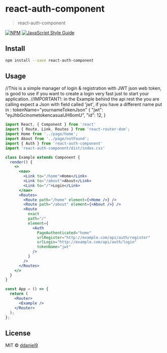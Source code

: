 # react-auth-component

> react-auth-component

[![NPM](https://img.shields.io/npm/v/react-auth-component.svg)](https://www.npmjs.com/package/react-auth-component) [![JavaScript Style Guide](https://img.shields.io/badge/code_style-standard-brightgreen.svg)](https://standardjs.com)

## Install

```bash
npm install --save react-auth-component
```

## Usage
//This is a simple manager of login & registration with JWT json web token, is good to use if you want to create a login very fast just to start your application.
//IMPORTANT!:
in the Example behind the api rest the you are calling expect a Json with field called 'jwt', if you have a different name put in : tokenName="yournameTokenJson"
{
    "jwt": "eyJhbGcinometokencasualJH6omU",
    "id": 12,
}
```jsx
import React, { Component } from 'react'
import { Route, Link, Routes } from 'react-router-dom'; 
import Home from '../page/home';
import About from '../page/notFound';
import { Auth } from 'react-auth-component'
import 'react-auth-component/dist/index.css'

class Example extends Component {
  render() {
    <>
      <nav>
        <Link to="/home">Home</Link>
        <Link to="/about">About</Link>
        <Link to="/">Login</Link>
      </nav>
      <Routes>
        <Route path="/home" element={<Home />} />
        <Route path="/about" element={<About />} />
        <Route
          exact
          path="/"
          element={
            <Auth
              PageAuthenticated="home"
              urlRegister="http://example.com/api/auth/register"
              urlLogin="http://example.com/api/auth/login"
              tokenName="jwt"
            />
          }
        />
      </Routes>
    </>
  }
}

const App = () => {
  return (
    <Router>
      <Example />
    </Router>
  );
};

```




## License

MIT © [ddaniel9](https://github.com/ddaniel9)

